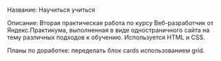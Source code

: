 Название: Научиться учиться

Описание: Вторая практическая работа по курсу Веб-разработчик от Яндекс.Практикума, выполненная в виде одностраничного сайта на тему различных подходов к обучению. Используется HTML и CSS.

Планы по доработке: переделать блок cards использованием grid.
